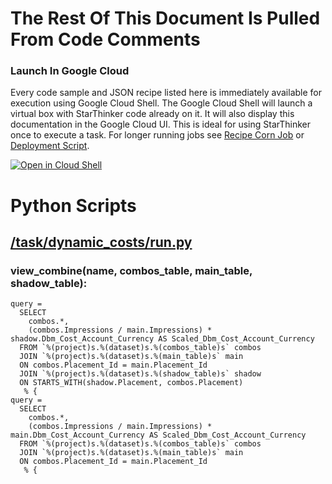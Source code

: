 # The Rest Of This Document Is Pulled From Code Comments

### Launch In Google Cloud

Every code sample and JSON recipe listed here is immediately available for execution using Google Cloud Shell.  The Google Cloud Shell will launch a virtual box with StarThinker code already on it.  It will also display this documentation in the Google Cloud UI.  This is ideal for using StarThinker once to execute a task.  For longer running jobs see [Recipe Corn Job](/cron/README.md) or [Deployment Script](/deploy/README.md).

[![Open in Cloud Shell](http://gstatic.com/cloudssh/images/open-btn.svg)](https://console.cloud.google.com/cloudshell/editor?cloudshell_git_repo=https%3A%2F%2Fgithub.com%2Fgoogle%2Fstarthinker&cloudshell_print=%2FLAUNCH_RECIPE.txt&cloudshell_tutorial=%2Ftask%2Fdynamic_costs%2FREADME.md)


# Python Scripts


## [/task/dynamic_costs/run.py](/task/dynamic_costs/run.py)



### view_combine(name, combos_table, main_table, shadow_table):


    query = 
      SELECT
        combos.*,
        (combos.Impressions / main.Impressions) * shadow.Dbm_Cost_Account_Currency AS Scaled_Dbm_Cost_Account_Currency
      FROM `%(project)s.%(dataset)s.%(combos_table)s` combos
      JOIN `%(project)s.%(dataset)s.%(main_table)s` main
      ON combos.Placement_Id = main.Placement_Id
      JOIN `%(project)s.%(dataset)s.%(shadow_table)s` shadow
      ON STARTS_WITH(shadow.Placement, combos.Placement)
       % {
    query = 
      SELECT
        combos.*,
        (combos.Impressions / main.Impressions) * main.Dbm_Cost_Account_Currency AS Scaled_Dbm_Cost_Account_Currency
      FROM `%(project)s.%(dataset)s.%(combos_table)s` combos
      JOIN `%(project)s.%(dataset)s.%(main_table)s` main
      ON combos.Placement_Id = main.Placement_Id
       % {
